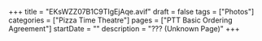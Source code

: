 +++
title = "EKsWZZ07B1C9TIgEjAqe.avif"
draft = false
tags = ["Photos"]
categories = ["Pizza Time Theatre"]
pages = ["PTT Basic Ordering Agreement"]
startDate = ""
description = "??? (Unknown Page)"
+++
